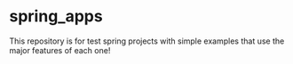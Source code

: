 # spring_apps
This repository is for test spring projects with simple examples that use the major features of each one!
